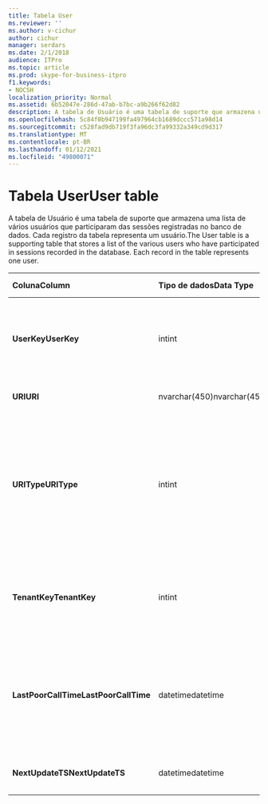 ```yaml
---
title: Tabela User
ms.reviewer: ''
ms.author: v-cichur
author: cichur
manager: serdars
ms.date: 2/1/2018
audience: ITPro
ms.topic: article
ms.prod: skype-for-business-itpro
f1.keywords:
- NOCSH
localization_priority: Normal
ms.assetid: 6b52047e-286d-47ab-b7bc-a9b266f62d82
description: A tabela de Usuário é uma tabela de suporte que armazena uma lista de vários usuários que participaram das sessões registradas no banco de dados. Cada registro da tabela representa um usuário.
ms.openlocfilehash: 5c84f0b947199fa497964cb1689dccc571a98d14
ms.sourcegitcommit: c528fad9db719f3fa96dc3fa99332a349cd9d317
ms.translationtype: MT
ms.contentlocale: pt-BR
ms.lasthandoff: 01/12/2021
ms.locfileid: "49800071"
---
```

# <a name="user-table"></a><span data-ttu-id="dd624-104">Tabela User</span><span class="sxs-lookup"><span data-stu-id="dd624-104">User table</span></span>
 
<span data-ttu-id="dd624-p102">A tabela de Usuário é uma tabela de suporte que armazena uma lista de vários usuários que participaram das sessões registradas no banco de dados. Cada registro da tabela representa um usuário.</span><span class="sxs-lookup"><span data-stu-id="dd624-p102">The User table is a supporting table that stores a list of the various users who have participated in sessions recorded in the database. Each record in the table represents one user.</span></span>
  
|<span data-ttu-id="dd624-107">**Coluna**</span><span class="sxs-lookup"><span data-stu-id="dd624-107">**Column**</span></span>|<span data-ttu-id="dd624-108">**Tipo de dados**</span><span class="sxs-lookup"><span data-stu-id="dd624-108">**Data Type**</span></span>|<span data-ttu-id="dd624-109">**Chave/Índice**</span><span class="sxs-lookup"><span data-stu-id="dd624-109">**Key/Index**</span></span>|<span data-ttu-id="dd624-110">**Detalhes**</span><span class="sxs-lookup"><span data-stu-id="dd624-110">**Details**</span></span>|
|:-----|:-----|:-----|:-----|
|<span data-ttu-id="dd624-111">**UserKey**</span><span class="sxs-lookup"><span data-stu-id="dd624-111">**UserKey**</span></span> <br/> |<span data-ttu-id="dd624-112">int</span><span class="sxs-lookup"><span data-stu-id="dd624-112">int</span></span>  <br/> |<span data-ttu-id="dd624-113">Primário</span><span class="sxs-lookup"><span data-stu-id="dd624-113">Primary</span></span>  <br/> |<span data-ttu-id="dd624-114">Número exclusivo identificando este usuário.</span><span class="sxs-lookup"><span data-stu-id="dd624-114">Unique number identifying this user.</span></span>  <br/> |
|<span data-ttu-id="dd624-115">**URI**</span><span class="sxs-lookup"><span data-stu-id="dd624-115">**URI**</span></span> <br/> |<span data-ttu-id="dd624-116">nvarchar(450)</span><span class="sxs-lookup"><span data-stu-id="dd624-116">nvarchar(450)</span></span>  <br/> |<span data-ttu-id="dd624-117">Exclusivo</span><span class="sxs-lookup"><span data-stu-id="dd624-117">Unique</span></span>  <br/> |<span data-ttu-id="dd624-118">Cadeia de caracteres URI.</span><span class="sxs-lookup"><span data-stu-id="dd624-118">URI string.</span></span>  <br/> |
|<span data-ttu-id="dd624-119">**URIType**</span><span class="sxs-lookup"><span data-stu-id="dd624-119">**URIType**</span></span> <br/> |<span data-ttu-id="dd624-120">int</span><span class="sxs-lookup"><span data-stu-id="dd624-120">int</span></span>  <br/> ||<span data-ttu-id="dd624-121">1 é o tipo de URI desconhecido.</span><span class="sxs-lookup"><span data-stu-id="dd624-121">1 is unknown URI type.</span></span>  <br/> <span data-ttu-id="dd624-122">2 é o URI do usuário.</span><span class="sxs-lookup"><span data-stu-id="dd624-122">2 is user URI.</span></span>  <br/> <span data-ttu-id="dd624-123">4 é o URI de conferência.</span><span class="sxs-lookup"><span data-stu-id="dd624-123">4 is conference URI.</span></span>  <br/> <span data-ttu-id="dd624-124">8 é o URI do telefone.</span><span class="sxs-lookup"><span data-stu-id="dd624-124">8 is phone URI.</span></span>  <br/> |
|<span data-ttu-id="dd624-125">**TenantKey**</span><span class="sxs-lookup"><span data-stu-id="dd624-125">**TenantKey**</span></span> <br/> |<span data-ttu-id="dd624-126">int</span><span class="sxs-lookup"><span data-stu-id="dd624-126">int</span></span>  <br/> |<span data-ttu-id="dd624-127">Externo</span><span class="sxs-lookup"><span data-stu-id="dd624-127">Foreign</span></span>  <br/> |<span data-ttu-id="dd624-128">Locatário do usuário, referenciado da tabela do locatário.</span><span class="sxs-lookup"><span data-stu-id="dd624-128">Tenant of the user, referenced from tenant table.</span></span>  <br/> |
|<span data-ttu-id="dd624-129">**LastPoorCallTime**</span><span class="sxs-lookup"><span data-stu-id="dd624-129">**LastPoorCallTime**</span></span> <br/> |<span data-ttu-id="dd624-130">datetime</span><span class="sxs-lookup"><span data-stu-id="dd624-130">datetime</span></span>  <br/> ||<span data-ttu-id="dd624-131">Carimbo de data e hora da última vez em que o usuário teve uma chamada de áudio ruim.</span><span class="sxs-lookup"><span data-stu-id="dd624-131">Latest time stamp when the user had a poor audio call.</span></span>  <br/> |
|<span data-ttu-id="dd624-132">**NextUpdateTS**</span><span class="sxs-lookup"><span data-stu-id="dd624-132">**NextUpdateTS**</span></span> <br/> |<span data-ttu-id="dd624-133">datetime</span><span class="sxs-lookup"><span data-stu-id="dd624-133">datetime</span></span>  <br/> ||<span data-ttu-id="dd624-134">Apenas para uso interno.</span><span class="sxs-lookup"><span data-stu-id="dd624-134">For internal use only.</span></span>  <br/> |
   

